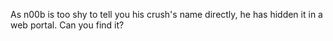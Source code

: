 As n00b is too shy to tell you his crush's name directly, he has hidden it in a web portal. Can you find it?